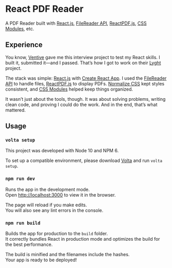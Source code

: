 # React PDF Reader

A PDF Reader built with [React.js](https://react.dev/), [FileReader API](https://developer.mozilla.org/en-US/docs/Web/API/FileReader), [ReactPDF.js](https://www.npmjs.com/package/react-pdf-js), [CSS Modules](https://github.com/css-modules/css-modules), etc.

## Experience

You know, [Ventive](https://www.getventive.com/) gave me this interview project to test my React skills. I built it, submitted it—and I passed. That’s how I got to work on their [Lyght](https://www.getlyght.com/) project.

The stack was simple: [React.js](https://react.dev/) with [Create React App](https://github.com/facebook/create-react-app). I used the [FileReader API](https://developer.mozilla.org/en-US/docs/Web/API/FileReader) to handle files, [ReactPDF.js](https://www.npmjs.com/package/react-pdf-js) to display PDFs. [Normalize CSS](https://www.npmjs.com/package/normalize.css) kept styles consistent, and [CSS Modules](https://github.com/css-modules/css-modules) helped keep things organized.

It wasn’t just about the tools, though. It was about solving problems, writing clean code, and proving I could do the work. And in the end, that’s what mattered.


## Usage

### `volta setup`
This project was developed with Node 10 and NPM 6.<br>

To set up a compatible environment, please download [Volta](https://github.com/volta-cli/volta) and run `volta setup`.

### `npm run dev`

Runs the app in the development mode.<br>
Open [http://localhost:3000](http://localhost:3000) to view it in the browser.

The page will reload if you make edits.<br>
You will also see any lint errors in the console.

### `npm run build`

Builds the app for production to the `build` folder.<br>
It correctly bundles React in production mode and optimizes the build for the best performance.

The build is minified and the filenames include the hashes.<br>
Your app is ready to be deployed!
